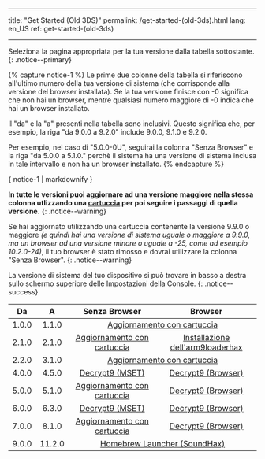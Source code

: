 * * *

title: "Get Started (Old 3DS)" permalink: /get-started-(old-3ds).html lang: en_US ref: get-started-(old-3ds)

* * *

Seleziona la pagina appropriata per la tua versione dalla tabella sottostante. {: .notice--primary}

{% capture notice-1 %} Le prime due colonne della tabella si riferiscono all'ultimo numero della tua versione di sistema (che corrisponde alla versione del browser installata). Se la tua versione finisce con -0 significa che non hai un browser, mentre qualsiasi numero maggiore di -0 indica che hai un browser installato.

Il "da" e la "a" presenti nella tabella sono inclusivi. Questo significa che, per esempio, la riga "da 9.0.0 a 9.2.0" include 9.0.0, 9.1.0 e 9.2.0.

Per esempio, nel caso di "5.0.0-0U", seguirai la colonna "Senza Browser" e la riga "da 5.0.0 a 5.1.0." perchè il sistema ha una versione di sistema inclusa in tale intervallo e non ha un browser installato. {% endcapture %}

<div class="notice--info">{ notice-1 | markdownify }</div>

**In tutte le versioni puoi aggiornare ad una versione maggiore nella stessa colonna utlizzando una [cartuccia](cart-update) per poi seguire i passaggi di quella versione.** {: .notice--warning}

Se hai aggiornato utilizzando una cartuccia contenente la versione 9.9.0 o maggiore *(e quindi hai una versione di sistema uguale o maggiore a 9.9.0, ma un browser ad una versione minore o uguale a -25, come ad esempio 10.2.0-24)*, il tuo browser è stato rimosso e dovrai utilizzare la colonna "Senza Browser". {: .notice--warning}

La versione di sistema del tuo dispositivo si può trovare in basso a destra sullo schermo superiore delle Impostazioni della Console. {: .notice--success}

<table>
  <thead>
    <tr>
      <th style="text-align: center">Da</th>
      <th style="text-align: center">A</th>
      <th style="text-align: center">Senza Browser</th>
      <th style="text-align: center">Browser</th>
    </tr>
  </thead>
  <tbody>
    <tr>
      <td style="text-align: center">1.0.0</td>
      <td style="text-align: center">1.1.0</td>
      <td style="text-align: center" colspan="2"><a href="cart-update">Aggiornamento con cartuccia</a></td>
    </tr>
    <tr>
      <td style="text-align: center">2.1.0</td>
      <td style="text-align: center">2.1.0</td>
      <td style="text-align: center"><a href="cart-update">Aggiornamento con cartuccia</a></td>
      <td style="text-align: center"><a href="installing-arm9loaderhax">Installazione dell'arm9loaderhax</a></td>
    </tr>
    <tr>
      <td style="text-align: center">2.2.0</td>
      <td style="text-align: center">3.1.0</td>
      <td style="text-align: center" colspan="2"><a href="cart-update">Aggiornamento con cartuccia</a></td>
    </tr>
    <tr>
      <td style="text-align: center">4.0.0</td>
      <td style="text-align: center">4.5.0</td>
      <td style="text-align: center"><a href="decrypt9-(mset)">Decrypt9 (MSET)</a></td>
      <td style="text-align: center"><a href="decrypt9-(browser)">Decrypt9 (Browser)</a></td>
    </tr>
    <tr>
      <td style="text-align: center">5.0.0</td>
      <td style="text-align: center">5.1.0</td>
      <td style="text-align: center"><a href="cart-update">Aggiornamento con cartuccia</a></td>
      <td style="text-align: center"><a href="decrypt9-(browser)">Decrypt9 (Browser)</a></td>
    </tr>
    <tr>
      <td style="text-align: center">6.0.0</td>
      <td style="text-align: center">6.3.0</td>
      <td style="text-align: center"><a href="decrypt9-(mset)">Decrypt9 (MSET)</a></td>
      <td style="text-align: center"><a href="decrypt9-(browser)">Decrypt9 (Browser)</a></td>
    </tr>
    <tr>
      <td style="text-align: center">7.0.0</td>
      <td style="text-align: center">8.1.0</td>
      <td style="text-align: center"><a href="cart-update">Aggiornamento con cartuccia</a></td>
      <td style="text-align: center"><a href="decrypt9-(browser)">Decrypt9 (Browser)</a></td>
    </tr>
    <tr>
      <td style="text-align: center">9.0.0</td>
      <td style="text-align: center">11.2.0</td>
      <td style="text-align: center" colspan="2"><a href="homebrew-launcher-(soundhax)">Homebrew Launcher (SoundHax)</a></td>
    </tr>
  </tbody>
</table>